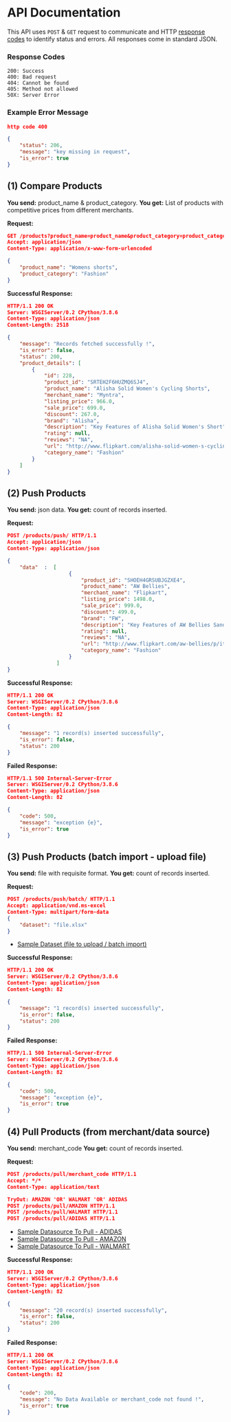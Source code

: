 # API Documentation
This API uses `POST` & ``GET`` request to communicate and HTTP [response codes](https://en.wikipedia.org/wiki/List_of_HTTP_status_codes) to identify status and errors. All responses come in standard JSON. 
### Response Codes
```
200: Success
400: Bad request
404: Cannot be found
405: Method not allowed
50X: Server Error
```

### Example Error Message
```json
http code 400

{
    "status": 206,
    "message": "key missing in request",
    "is_error": true
}
```

## (1) Compare Products
**You send:**  product_name & product_category.
**You get:** List of products with competitive prices from different merchants.

**Request:**
```json
GET /products?product_name=product_name&product_category=product_category HTTP/1.1
Accept: application/json
Content-Type: application/x-www-form-urlencoded

{
    "product_name": "Womens shorts",
    "product_category": "Fashion" 
}
```
**Successful Response:**
```json
HTTP/1.1 200 OK
Server: WSGIServer/0.2 CPython/3.8.6
Content-Type: application/json
Content-Length: 2518

{
    "message": "Records fetched successfully !",
    "is_error": false,
    "status": 200,
    "product_details": [
        {
            "id": 228,
            "product_id": "SRTEH2F6HUZMQ6SJ4",
            "product_name": "Alisha Solid Women's Cycling Shorts",
            "merchant_name": "Myntra",
            "listing_price": 966.0,
            "sale_price": 699.0,
            "discount": 267.0,
            "brand": "Alisha",
            "description": "Key Features of Alisha Solid Women's Short",
            "rating": null,
            "reviews": "NA",
            "url": "http://www.flipkart.com/alisha-solid-women-s-cycling-shorts/p/itmeh2f6sdgah2pq?pid=SRTEH2F6HUZMQ6SJ",
            "category_name": "Fashion"
        }
    ]
}
```

## (2) Push Products
**You send:**  json data.
**You get:** count of records inserted.

**Request:**
```json
POST /products/push/ HTTP/1.1
Accept: application/json
Content-Type: application/json

{
    "data"  :  [
                    {
                        "product_id": "SHOEH4GRSUBJGZXE4",
                        "product_name": "AW Bellies",
                        "merchant_name": "Flipkart",
                        "listing_price": 1498.0,
                        "sale_price": 999.0,
                        "discount": 499.0,
                        "brand": "FW",
                        "description": "Key Features of AW Bellies Sandals Wedges Heel Casuals,AW Bellies Price: Rs. 499 Material: Synthetic Lifestyle: Casual Heel Type: Wedge Warranty Type: Manufacturer Product Warranty against manufacturing defects: 30 days Care....",
                        "rating": null,
                        "reviews": "NA",
                        "url": "http://www.flipkart.com/aw-bellies/p/itmeh4grgfbkexnt?pid=SHOEH4GRSUBJGZXE",
                        "category_name": "Fashion"
                    }
                ]
}
```

**Successful Response:**
```json
HTTP/1.1 200 OK
Server: WSGIServer/0.2 CPython/3.8.6
Content-Type: application/json
Content-Length: 82

{
    "message": "1 record(s) inserted successfully",
    "is_error": false,
    "status": 200
}

```

**Failed Response:**
```json
HTTP/1.1 500 Internal-Server-Error
Server: WSGIServer/0.2 CPython/3.8.6
Content-Type: application/json
Content-Length: 82

{
    "code": 500,
    "message": "exception {e}",
    "is_error": true
}
``` 

## (3) Push Products (batch import - upload file)
**You send:**  file with requisite format.
**You get:** count of records inserted.

**Request:**
```json
POST /products/push/batch/ HTTP/1.1
Accept: application/vnd.ms-excel
Content-Type: multipart/form-data
{
    "dataset": "file.xlsx"
}
```
* [Sample Dataset (file to upload / batch import)](https://github.com/pritesh543/compare_products/blob/master/tests/sample_dataset.xlsx)


**Successful Response:**
```json
HTTP/1.1 200 OK
Server: WSGIServer/0.2 CPython/3.8.6
Content-Type: application/json
Content-Length: 82

{
    "message": "1 record(s) inserted successfully",
    "is_error": false,
    "status": 200
}

```

**Failed Response:**
```json
HTTP/1.1 500 Internal-Server-Error
Server: WSGIServer/0.2 CPython/3.8.6
Content-Type: application/json
Content-Length: 82

{
    "code": 500,
    "message": "exception {e}",
    "is_error": true
}
``` 

## (4) Pull Products (from merchant/data source)
**You send:**  merchant_code
**You get:** count of records inserted.

**Request:**
```json
POST /products/pull/merchant_code HTTP/1.1
Accept: */*
Content-Type: application/text

TryOut: AMAZON 'OR' WALMART 'OR' ADIDAS
POST /products/pull/AMAZON HTTP/1.1
POST /products/pull/WALMART HTTP/1.1
POST /products/pull/ADIDAS HTTP/1.1

```
* [Sample Datasource To Pull - ADIDAS](https://github.com/pritesh543/compare_products/blob/master/products/pull_dataset/adidas_sample_dataset.json)
* [Sample Datasource To Pull - AMAZON](https://github.com/pritesh543/compare_products/blob/master/products/pull_dataset/amazon_sample_dataset.json)
* [Sample Datasource To Pull - WALMART](https://github.com/pritesh543/compare_products/blob/master/products/pull_dataset/walmart_sample_dataset.json)

**Successful Response:**
```json
HTTP/1.1 200 OK
Server: WSGIServer/0.2 CPython/3.8.6
Content-Type: application/json
Content-Length: 82

{
    "message": "20 record(s) inserted successfully",
    "is_error": false,
    "status": 200
}

```

**Failed Response:**
```json
HTTP/1.1 200 OK
Server: WSGIServer/0.2 CPython/3.8.6
Content-Type: application/json
Content-Length: 82

{
    "code": 200,
    "message": "No Data Available or merchant_code not found !",
    "is_error": true
}
```
